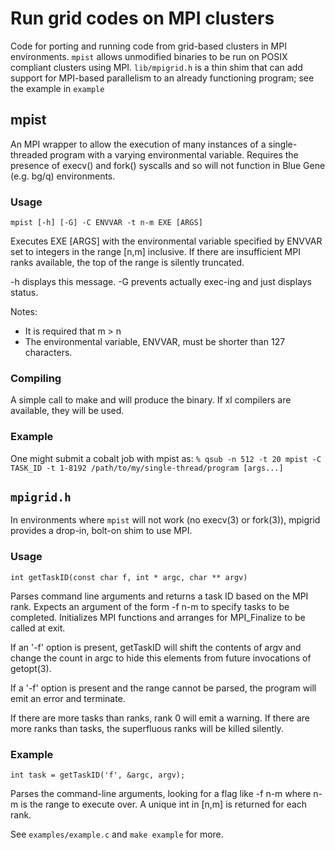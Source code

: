 # Run grid codes on MPI clusters

Code for porting and running code from grid-based clusters in MPI environments. `mpist` allows unmodified binaries to be run on POSIX compliant clusters using MPI. `lib/mpigrid.h` is a thin shim that can add support for MPI-based parallelism to an already functioning program; see the example in `example`

## mpist
An MPI wrapper to allow the execution of many instances of a single-threaded program with a varying environmental variable. Requires the presence of execv() and fork() syscalls and so will not function in Blue Gene (e.g. bg/q)  environments.

### Usage
`mpist [-h] [-G] -C ENVVAR -t n-m EXE [ARGS]`

Executes EXE [ARGS] with the environmental variable specified by ENVVAR set to integers in the range [n,m] inclusive. If there are insufficient MPI ranks available, the top of the range is silently truncated.

-h displays this message.
-G prevents actually exec-ing and just displays status.

Notes:
* It is required that m > n
* The environmental variable, ENVVAR, must be shorter than 127 characters.

### Compiling
A simple call to make and will produce the binary. If xl compilers are available, they will be used.

### Example

One might submit a cobalt job with mpist as:
`% qsub -n 512 -t 20 mpist -C TASK_ID -t 1-8192 /path/to/my/single-thread/program [args...]`

## `mpigrid.h`

In environments where `mpist` will not work (no execv(3) or fork(3)), mpigrid provides a drop-in, bolt-on shim to use MPI. 

### Usage
`int getTaskID(const char f, int * argc, char ** argv)`

Parses command line arguments and returns a task ID based on the MPI rank. Expects an argument of the form -f n-m to specify tasks to be completed. Initializes MPI functions and arranges for MPI_Finalize to be called at exit.

If an '-f' option is present, getTaskID will shift the contents of argv and change the count in argc to hide this elements from future invocations of getopt(3).

If a '-f' option is present and the range cannot be parsed, the program will emit an error and terminate.

If there are more tasks than ranks, rank 0 will emit a warning. If there are more ranks than tasks, the superfluous ranks will be killed silently.

### Example
`int task = getTaskID('f', &argc, argv);`

Parses the command-line arguments, looking for a flag like -f n-m where n-m is the range to execute over. A unique int in [n,m] is returned for each rank.

See `examples/example.c` and `make example` for more.